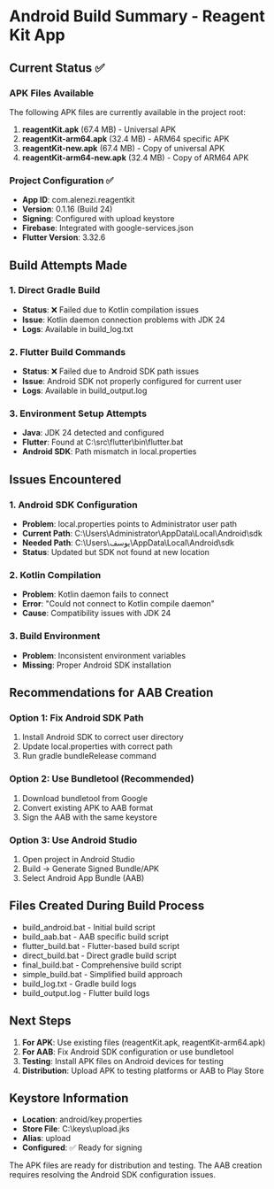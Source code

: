 # Android Build Summary - Reagent Kit App

## Current Status ✅

### APK Files Available
The following APK files are currently available in the project root:

1. **reagentKit.apk** (67.4 MB) - Universal APK
2. **reagentKit-arm64.apk** (32.4 MB) - ARM64 specific APK
3. **reagentKit-new.apk** (67.4 MB) - Copy of universal APK
4. **reagentKit-arm64-new.apk** (32.4 MB) - Copy of ARM64 APK

### Project Configuration ✅
- **App ID**: com.alenezi.reagentkit
- **Version**: 0.1.16 (Build 24)
- **Signing**: Configured with upload keystore
- **Firebase**: Integrated with google-services.json
- **Flutter Version**: 3.32.6

## Build Attempts Made

### 1. Direct Gradle Build
- **Status**: ❌ Failed due to Kotlin compilation issues
- **Issue**: Kotlin daemon connection problems with JDK 24
- **Logs**: Available in build_log.txt

### 2. Flutter Build Commands
- **Status**: ❌ Failed due to Android SDK path issues
- **Issue**: Android SDK not properly configured for current user
- **Logs**: Available in build_output.log

### 3. Environment Setup Attempts
- **Java**: JDK 24 detected and configured
- **Flutter**: Found at C:\src\flutter\bin\flutter.bat
- **Android SDK**: Path mismatch in local.properties

## Issues Encountered

### 1. Android SDK Configuration
- **Problem**: local.properties points to Administrator user path
- **Current Path**: C:\Users\Administrator\AppData\Local\Android\sdk
- **Needed Path**: C:\Users\يوسف\AppData\Local\Android\sdk
- **Status**: Updated but SDK not found at new location

### 2. Kotlin Compilation
- **Problem**: Kotlin daemon fails to connect
- **Error**: "Could not connect to Kotlin compile daemon"
- **Cause**: Compatibility issues with JDK 24

### 3. Build Environment
- **Problem**: Inconsistent environment variables
- **Missing**: Proper Android SDK installation

## Recommendations for AAB Creation

### Option 1: Fix Android SDK Path
1. Install Android SDK to correct user directory
2. Update local.properties with correct path
3. Run gradle bundleRelease command

### Option 2: Use Bundletool (Recommended)
1. Download bundletool from Google
2. Convert existing APK to AAB format
3. Sign the AAB with the same keystore

### Option 3: Use Android Studio
1. Open project in Android Studio
2. Build → Generate Signed Bundle/APK
3. Select Android App Bundle (AAB)

## Files Created During Build Process
- build_android.bat - Initial build script
- build_aab.bat - AAB specific build script
- flutter_build.bat - Flutter-based build script
- direct_build.bat - Direct gradle build script
- final_build.bat - Comprehensive build script
- simple_build.bat - Simplified build approach
- build_log.txt - Gradle build logs
- build_output.log - Flutter build logs

## Next Steps
1. **For APK**: Use existing files (reagentKit.apk, reagentKit-arm64.apk)
2. **For AAB**: Fix Android SDK configuration or use bundletool
3. **Testing**: Install APK files on Android devices for testing
4. **Distribution**: Upload APK to testing platforms or AAB to Play Store

## Keystore Information
- **Location**: android/key.properties
- **Store File**: C:\keys\upload.jks
- **Alias**: upload
- **Configured**: ✅ Ready for signing

The APK files are ready for distribution and testing. The AAB creation requires resolving the Android SDK configuration issues.
